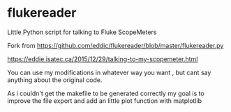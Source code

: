 # flukereader
Little Python script for talking to Fluke ScopeMeters

Fork from https://github.com/eddic/flukereader/blob/master/flukereader.py

https://eddie.isatec.ca/2015/12/29/talking-to-my-scopemeter.html

You can use my modifications in whatever way you want , but cant say anything about the original code. 

As i couldn't get the makefile to be generated correctly my goal is to improve the file export and add an little plot function with matplotlib
